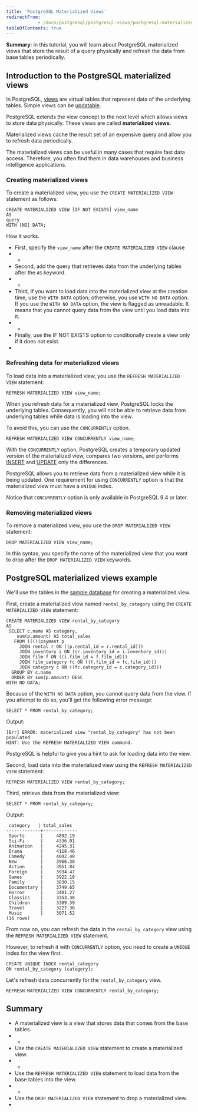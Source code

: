 ```yaml
---
title: 'PostgreSQL Materialized Views'
redirectFrom: 
            - /docs/postgresql/postgresql-views/postgresql-materialized-views/
tableOfContents: true
---
```


**Summary**: in this tutorial, you will learn about PostgreSQL materialized views that store the result of a query physically and refresh the data from base tables periodically.



## Introduction to the PostgreSQL materialized views



In PostgreSQL, [views](https://www.postgresqltutorial.com/postgresql-views/) are virtual tables that represent data of the underlying tables. Simple views can be [updatable](https://www.postgresqltutorial.com/postgresql-views/postgresql-updatable-views/).



PostgreSQL extends the view concept to the next level which allows views to store data physically. These views are called **materialized views**.



Materialized views cache the result set of an expensive query and allow you to refresh data periodically.



The materialized views can be useful in many cases that require fast data access. Therefore, you often find them in data warehouses and business intelligence applications.



### Creating materialized views



To create a materialized view, you use the `CREATE MATERIALIZED VIEW` statement as follows:



```
CREATE MATERIALIZED VIEW [IF NOT EXISTS] view_name
AS
query
WITH [NO] DATA;
```



How it works.



- First, specify the `view_name` after the `CREATE MATERIALIZED VIEW` clause
- -
- Second, add the query that retrieves data from the underlying tables after the `AS` keyword.
- -
- Third, if you want to load data into the materialized view at the creation time, use the `WITH DATA` option; otherwise, you use `WITH NO DATA` option. If you use the `WITH NO DATA` option, the view is flagged as unreadable. It means that you cannot query data from the view until you load data into it.
- -
- Finally, use the IF NOT EXISTS option to conditionally create a view only if it does not exist.
- 


### Refreshing data for materialized views



To load data into a materialized view, you use the `REFRESH MATERIALIZED VIEW` statement:



```
REFRESH MATERIALIZED VIEW view_name;
```



When you refresh data for a materialized view, PostgreSQL locks the underlying tables. Consequently, you will not be able to retrieve data from underlying tables while data is loading into the view.



To avoid this, you can use the `CONCURRENTLY` option.



```
REFRESH MATERIALIZED VIEW CONCURRENTLY view_name;
```



With the `CONCURRENTLY` option, PostgreSQL creates a temporary updated version of the materialized view, compares two versions, and performs [INSERT](/docs/postgresql/postgresql-insert/) and [UPDATE](https://www.postgresqltutorial.com/postgresql-tutorial/postgresql-update) only the differences.



PostgreSQL allows you to retrieve data from a materialized view while it is being updated. One requirement for using `CONCURRENTLY` option is that the materialized view must have a `UNIQUE` index.



Notice that `CONCURRENTLY` option is only available in PostgreSQL 9.4 or later.



### Removing materialized views



To remove a materialized view, you use the `DROP MATERIALIZED VIEW` statement:



```
DROP MATERIALIZED VIEW view_name;
```



In this syntax, you specify the name of the materialized view that you want to drop after the `DROP MATERIALIZED VIEW` keywords.



## PostgreSQL materialized views example



We'll use the tables in the [sample database](https://www.postgresqltutorial.com/postgresql-getting-started/postgresql-sample-database/) for creating a materialized view.



First, create a materialized view named `rental_by_category` using the `CREATE MATERIALIZED VIEW` statement:



```
CREATE MATERIALIZED VIEW rental_by_category
AS
 SELECT c.name AS category,
    sum(p.amount) AS total_sales
   FROM (((((payment p
     JOIN rental r ON ((p.rental_id = r.rental_id)))
     JOIN inventory i ON ((r.inventory_id = i.inventory_id)))
     JOIN film f ON ((i.film_id = f.film_id)))
     JOIN film_category fc ON ((f.film_id = fc.film_id)))
     JOIN category c ON ((fc.category_id = c.category_id)))
  GROUP BY c.name
  ORDER BY sum(p.amount) DESC
WITH NO DATA;
```



Because of the `WITH NO DATA` option, you cannot query data from the view. If you attempt to do so, you'll get the following error message:



```
SELECT * FROM rental_by_category;
```



Output:



```
[Err] ERROR: materialized view "rental_by_category" has not been populated
HINT: Use the REFRESH MATERIALIZED VIEW command.
```



PostgreSQL is helpful to give you a hint to ask for loading data into the view.



Second, load data into the materialized view using the `REFRESH MATERIALIZED VIEW` statement:



```
REFRESH MATERIALIZED VIEW rental_by_category;
```



Third, retrieve data from the materialized view:



```
SELECT * FROM rental_by_category;
```



Output:



```
 category   | total_sales
-------------+-------------
 Sports      |     4892.19
 Sci-Fi      |     4336.01
 Animation   |     4245.31
 Drama       |     4118.46
 Comedy      |     4002.48
 New         |     3966.38
 Action      |     3951.84
 Foreign     |     3934.47
 Games       |     3922.18
 Family      |     3830.15
 Documentary |     3749.65
 Horror      |     3401.27
 Classics    |     3353.38
 Children    |     3309.39
 Travel      |     3227.36
 Music       |     3071.52
(16 rows)
```



From now on, you can refresh the data in the `rental_by_category` view using the `REFRESH MATERIALIZED VIEW` statement.



However, to refresh it with `CONCURRENTLY` option, you need to create a `UNIQUE` index for the view first.



```
CREATE UNIQUE INDEX rental_category
ON rental_by_category (category);
```



Let's refresh data concurrently for the `rental_by_category` view.



```
REFRESH MATERIALIZED VIEW CONCURRENTLY rental_by_category;
```



## Summary



- A materialized view is a view that stores data that comes from the base tables.
- -
- Use the `CREATE MATERIALIZED VIEW` statement to create a materialized view.
- -
- Use the `REFRESH MATERIALIZED VIEW` statement to load data from the base tables into the view.
- -
- Use the `DROP MATERIALIZED VIEW` statement to drop a materialized view.
- 
